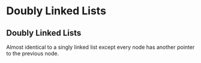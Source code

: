 # Doubly Linked Lists

## Doubly Linked Lists

Almost identical to a singly linked list except every node has another pointer to the previous node.

